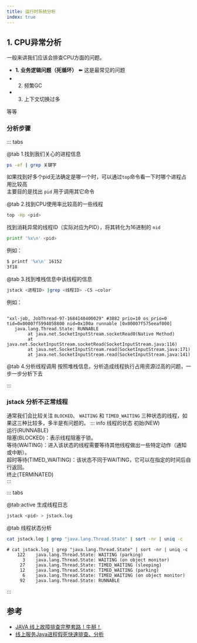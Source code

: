 ```yaml
---
title: 运行时系统分析
index: true
---
```


## 1. CPU异常分析

一般来讲我们应该会排查CPU方面的问题。

* **1. 业务逻辑问题（死循环）** ⬅️ 这是最常见的问题
* 2. 频繁GC
* 3. 上下文切换过多

等等

### 分析步骤

::: tabs

@tab 1.找到我们关心的进程信息
``` bash
ps -ef | grep 关键字
```
如果找到好多个pid无法确定是哪一个时，可以通过`top`命令看一下时哪个进程占用比较高  
主要目的是找出 `pid` 用于调用其它命令 

@tab 2.找到CPU使用率比较高的一些线程
``` bash
top -Hp <pid> 
```
找到消耗异常的线程ID（实际对应为PID），将其转化为16进制的 `nid`
``` bash
printf '%x\n' <pid>
```
例如：
``` bash
$ printf '%x\n' 16152
3f18
```

@tab 3.找到堆栈信息中该线程的信息
``` bash
jstack <进程ID> |grep <线程ID> -C5 –color
```
例如：
``` log

"xxl-job, JobThread-97-1684148400029" #3882 prio=10 os_prio=0 tid=0x00007f5994058800 nid=0x100a runnable [0x00007f575eeaf000]
   java.lang.Thread.State: RUNNABLE
        at java.net.SocketInputStream.socketRead0(Native Method)
        at java.net.SocketInputStream.socketRead(SocketInputStream.java:116)
        at java.net.SocketInputStream.read(SocketInputStream.java:171)
        at java.net.SocketInputStream.read(SocketInputStream.java:141)
```

@tab 4.分析线程调用
按照堆栈信息，分析造成线程执行占用资源过高的问题，一步一步分析下去

:::


### jstack 分析不正常线程
通常我们会比较关注 `BLOCKED`、 `WAITING` 和 `TIMED_WAITING` 三种状态的线程，如果这三种比较多，多半是有问题的。
::: info 线程的状态
初始(NEW)  
运行(RUNNABLE)  
阻塞(BLOCKED)：表示线程阻塞于锁。  
等待(WAITING)：进入该状态的线程需要等待其他线程做出一些特定动作（通知或中断）。  
超时等待(TIMED_WAITING)：该状态不同于WAITING，它可以在指定的时间后自行返回。  
终止(TERMINATED)  
:::

::: tabs

@tab:active 生成线程日志

``` bash 生成线程日志
jstack <pid> > jstack.log
```

@tab 线程状态分析

``` bash 线程状态分析
cat jstack.log | grep "java.lang.Thread.State" | sort -nr | uniq -c
```
``` log
# cat jstack.log | grep "java.lang.Thread.State" | sort -nr | uniq -c
    122    java.lang.Thread.State: WAITING (parking)
      3    java.lang.Thread.State: WAITING (on object monitor)
     27    java.lang.Thread.State: TIMED_WAITING (sleeping)
     12    java.lang.Thread.State: TIMED_WAITING (parking)
      6    java.lang.Thread.State: TIMED_WAITING (on object monitor)
     92    java.lang.Thread.State: RUNNABLE
```

:::


## 参考
- [JAVA 线上故障排查完整套路！牛掰！](https://cloud.tencent.com/developer/article/1633434)
- [线上服务Java进程假死快速排查、分析](https://zhuanlan.zhihu.com/p/529350757)